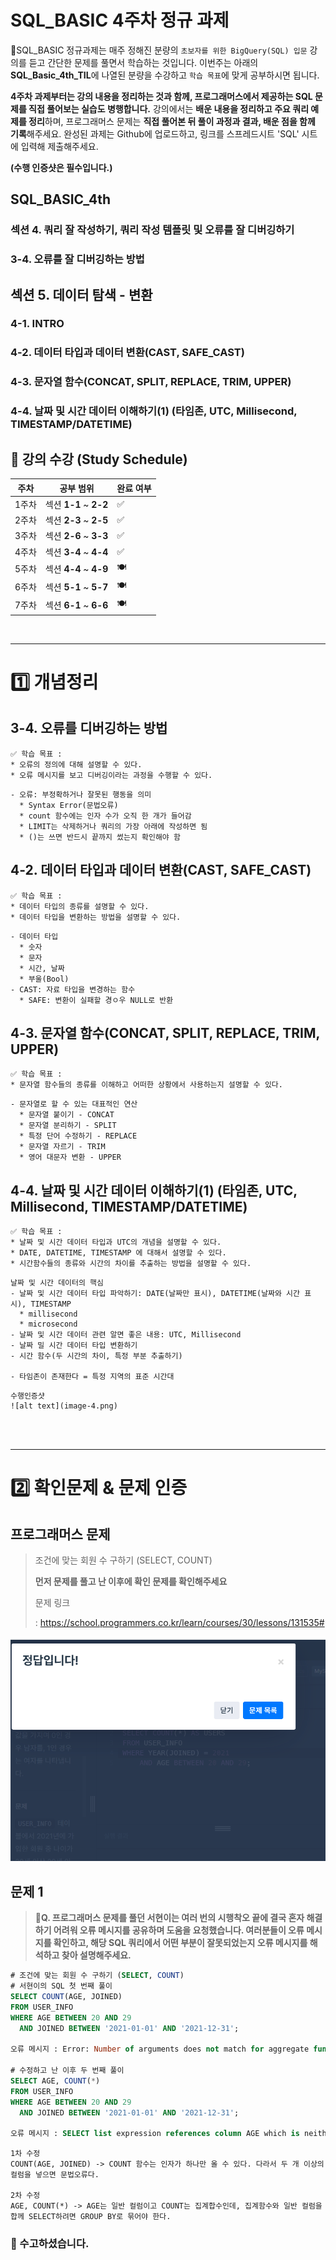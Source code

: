 # SQL_BASIC 4주차 정규 과제 

📌SQL_BASIC 정규과제는 매주 정해진 분량의 `초보자를 위한 BigQuery(SQL) 입문` 강의를 듣고 간단한 문제를 풀면서 학습하는 것입니다. 이번주는 아래의 **SQL_Basic_4th_TIL**에 나열된 분량을 수강하고 `학습 목표`에 맞게 공부하시면 됩니다.

**4주차 과제부터는 강의 내용을 정리하는 것과 함께, 프로그래머스에서 제공하는 SQL 문제를 직접 풀어보는 실습도 병행합니다.** 강의에서는 **배운 내용을 정리하고 주요 쿼리 예제를 정리**하며, 프로그래머스 문제는 **직접 풀어본 뒤 풀이 과정과 결과, 배운 점을 함께 기록**해주세요. 완성된 과제는 Github에 업로드하고, 링크를 스프레드시트 'SQL' 시트에 입력해 제출해주세요.

**(수행 인증샷은 필수입니다.)** 

## SQL_BASIC_4th

### 섹션 4. 쿼리 잘 작성하기, 쿼리 작성 템플릿 및 오류를 잘 디버깅하기

### 3-4. 오류를 잘 디버깅하는 방법



## 섹션 5. 데이터 탐색 - 변환

### 4-1. INTRO

### 4-2. 데이터 타입과 데이터 변환(CAST, SAFE_CAST)

### 4-3. 문자열 함수(CONCAT, SPLIT, REPLACE, TRIM, UPPER)

### 4-4. 날짜 및 시간 데이터 이해하기(1) (타임존, UTC, Millisecond, TIMESTAMP/DATETIME)



## 🏁 강의 수강 (Study Schedule)

| 주차  | 공부 범위              | 완료 여부 |
| ----- | ---------------------- | --------- |
| 1주차 | 섹션 **1-1** ~ **2-2** | ✅         |
| 2주차 | 섹션 **2-3** ~ **2-5** | ✅         |
| 3주차 | 섹션 **2-6** ~ **3-3** | ✅         |
| 4주차 | 섹션 **3-4** ~ **4-4** | ✅         |
| 5주차 | 섹션 **4-4** ~ **4-9** | 🍽️         |
| 6주차 | 섹션 **5-1** ~ **5-7** | 🍽️         |
| 7주차 | 섹션 **6-1** ~ **6-6** | 🍽️         |

<br>

<!-- 여기까진 그대로 둬 주세요-->

---

# 1️⃣ 개념정리

## 3-4. 오류를 디버깅하는 방법

~~~
✅ 학습 목표 :
* 오류의 정의에 대해 설명할 수 있다. 
* 오류 메시지를 보고 디버깅이라는 과정을 수행할 수 있다. 
~~~

<!-- 새롭게 배운 내용을 자유롭게 정리해주세요.-->
~~~
- 오류: 부정확하거나 잘못된 행동을 의미
  * Syntax Error(문법오류)
  * count 함수에는 인자 수가 오직 한 개가 들어감
  * LIMIT는 삭제하거나 쿼리의 가장 아래에 작성하면 됨 
  * ()는 쓰면 반드시 끝까지 썼는지 확인해야 함
~~~


## 4-2. 데이터 타입과 데이터 변환(CAST, SAFE_CAST)

~~~
✅ 학습 목표 :
* 데이터 타입의 종류를 설명할 수 있다. 
* 데이터 타입을 변환하는 방법을 설명할 수 있다. 
~~~

<!-- 새롭게 배운 내용을 자유롭게 정리해주세요.-->
~~~
- 데이터 타입
  * 숫자
  * 문자
  * 시간, 날짜
  * 부울(Bool)
- CAST: 자료 타입을 변경하는 함수
  * SAFE: 변환이 실패할 경ㅇ우 NULL로 반환

~~~


## 4-3. 문자열 함수(CONCAT, SPLIT, REPLACE, TRIM, UPPER)

~~~
✅ 학습 목표 :
* 문자열 함수들의 종류를 이해하고 어떠한 상황에서 사용하는지 설명할 수 있다. 
~~~

<!-- 새롭게 배운 내용을 자유롭게 정리해주세요.-->

~~~
- 문자열로 할 수 있는 대표적인 연산
  * 문자열 붙이기 - CONCAT
  * 문자열 분리하기 - SPLIT
  * 특정 단어 수정하기 - REPLACE
  * 문자열 자르기 - TRIM
  * 영어 대문자 변환 - UPPER
~~~

## 4-4. 날짜 및 시간 데이터 이해하기(1) (타임존, UTC, Millisecond, TIMESTAMP/DATETIME)

~~~
✅ 학습 목표 :
* 날짜 및 시간 데이터 타입과 UTC의 개념을 설명할 수 있다. 
* DATE, DATETIME, TIMESTAMP 에 대해서 설명할 수 있다.
* 시간함수들의 종류와 시간의 차이를 추출하는 방법을 설명할 수 있다. 
~~~

<!-- 새롭게 배운 내용을 자유롭게 정리해주세요.-->
~~~
날짜 및 시간 데이터의 핵심
- 날짜 및 시간 데이터 타입 파악하기: DATE(날짜만 표시), DATETIME(날짜와 시간 표시), TIMESTAMP
  * millisecond
  * microsecond
- 날짜 및 시간 데이터 관련 알면 좋은 내용: UTC, Millisecond
- 날짜 밀 시간 데이터 타입 변환하기
- 시간 함수(두 시간의 차이, 특정 부분 추출하기)

- 타임존이 존재한다 = 특정 지역의 표준 시간대
~~~

~~~
수행인증샷
![alt text](image-4.png)
~~~

<br>

<br>

---

# 2️⃣ 확인문제 & 문제 인증

## 프로그래머스 문제 

> 조건에 맞는 회원 수 구하기 (SELECT, COUNT) 
>
> **먼저 문제를 풀고 난 이후에 확인 문제를 확인해주세요**
>
> 문제 링크 
>
> :  https://school.programmers.co.kr/learn/courses/30/lessons/131535#

<!-- 문제를 풀기 위하여 로그인이  필요합니다. -->

![alt text](image-3.png) 



## 문제 1

> **🧚Q. 프로그래머스 문제를 풀던 서현이는 여러 번의 시행착오 끝에 결국 혼자 해결하기 어려워 오류 메시지를 공유하며 도움을 요청했습니다. 여러분들이 오류 메시지를 확인하고, 해당 SQL 쿼리에서 어떤 부분이 잘못되었는지 오류 메시지를 해석하고 찾아 설명해주세요.**

~~~sql
# 조건에 맞는 회원 수 구하기 (SELECT, COUNT) 
# 서현이의 SQL 첫 번째 풀이
SELECT COUNT(AGE, JOINED)
FROM USER_INFO
WHERE AGE BETWEEN 20 AND 29
  AND JOINED BETWEEN '2021-01-01' AND '2021-12-31';
  
오류 메시지 : Error: Number of arguments does not match for aggregate function COUNT
 
# 수정하고 난 이후 두 번째 풀이
SELECT AGE, COUNT(*)
FROM USER_INFO
WHERE AGE BETWEEN 20 AND 29
  AND JOINED BETWEEN '2021-01-01' AND '2021-12-31';
  
오류 메시지 : SELECT list expression references column AGE which is neither grouped nor aggregated
~~~



~~~
1차 수정
COUNT(AGE, JOINED) -> COUNT 함수는 인자가 하나만 올 수 있다. 다라서 두 개 이상의 컬럼을 넣으면 문법오류다. 

2차 수정
AGE, COUNT(*) -> AGE는 일반 컬럼이고 COUNT는 집계합수인데, 집계함수와 일반 컬럼을 합께 SELECT하려면 GROUP BY로 묶어야 한다. 
~~~



### 🎉 수고하셨습니다.

